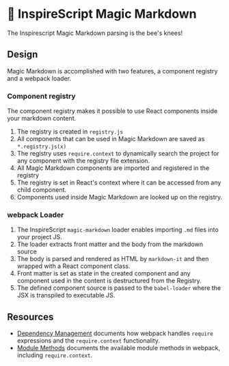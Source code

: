 # 🔮 InspireScript Magic Markdown

The Inspirescript Magic Markdown parsing is the bee's knees!

## Design

Magic Markdown is accomplished with two features, a component registry and a
webpack loader.

### Component registry

The component registry makes it possible to use React components inside your
markdown content.

1. The registry is created in `registry.js`
1. All components that can be used in Magic Markdown are saved as
   `*.registry.js(x)`
1. The registry uses `require.context` to dynamically search the project for any
   component with the registry file extension.
1. All Magic Markdown components are imported and registered in the registry
1. The registry is set in React's context where it can be accessed from any
   child component.
1. Components used inside Magic Markdown are looked up on the registry.

### webpack Loader

1. The InspireScript `magic-markdown` loader enables importing `.md` files into
   your project JS.
1. The loader extracts front matter and the body from the markdown source
1. The body is parsed and rendered as HTML by `markdown-it` and then wrapped
   with a React component class.
1. Front matter is set as state in the created component and any component used
   in the content is destructured from the Registry.
1. The defined component source is passed to the `babel-loader` where the JSX is
   transpiled to executable JS.

## Resources

* [Dependency Management][] documents how webpack handles `require` expressions
  and the `require.context` functionality.
* [Module Methods][] documents the available module methods in webpack,
  including `require.context`.

<!-- Links -->

[dependency management]: https://webpack.js.org/guides/dependency-management/
[module methods]: https://webpack.js.org/api/module-methods/#require-context
